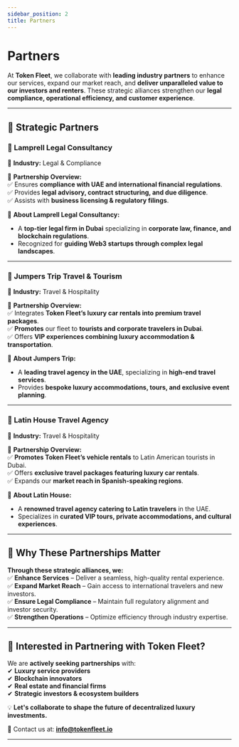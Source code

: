 ```yaml
---
sidebar_position: 2
title: Partners
---
```


# Partners  

At **Token Fleet**, we collaborate with **leading industry partners** to enhance our services, expand our market reach, and **deliver unparalleled value to our investors and renters**. These strategic alliances strengthen our **legal compliance, operational efficiency, and customer experience**.  

---

## **🤝 Strategic Partners**  

### **🔹 Lamprell Legal Consultancy**  
📍 **Industry:** Legal & Compliance  

📌 **Partnership Overview:**  
✅ Ensures **compliance with UAE and international financial regulations**.  
✅ Provides **legal advisory, contract structuring, and due diligence**.  
✅ Assists with **business licensing & regulatory filings**.  

📌 **About Lamprell Legal Consultancy:**  
- A **top-tier legal firm in Dubai** specializing in **corporate law, finance, and blockchain regulations**.  
- Recognized for **guiding Web3 startups through complex legal landscapes**.  

---

### **🔹 Jumpers Trip Travel & Tourism**  
📍 **Industry:** Travel & Hospitality  

📌 **Partnership Overview:**  
✅ Integrates **Token Fleet’s luxury car rentals into premium travel packages**.  
✅ **Promotes** our fleet to **tourists and corporate travelers in Dubai**.  
✅ Offers **VIP experiences combining luxury accommodation & transportation**.  

📌 **About Jumpers Trip:**  
- A **leading travel agency in the UAE**, specializing in **high-end travel services**.  
- Provides **bespoke luxury accommodations, tours, and exclusive event planning**.  

---

### **🔹 Latin House Travel Agency**  
📍 **Industry:** Travel & Hospitality  

📌 **Partnership Overview:**  
✅ **Promotes Token Fleet’s vehicle rentals** to Latin American tourists in Dubai.  
✅ Offers **exclusive travel packages featuring luxury car rentals**.  
✅ Expands our **market reach in Spanish-speaking regions**.  

📌 **About Latin House:**  
- A **renowned travel agency catering to Latin travelers** in the UAE.  
- Specializes in **curated VIP tours, private accommodations, and cultural experiences**.  

---

## **🚀 Why These Partnerships Matter**  

**Through these strategic alliances, we:**  
✅ **Enhance Services** – Deliver a seamless, high-quality rental experience.  
✅ **Expand Market Reach** – Gain access to international travelers and new investors.  
✅ **Ensure Legal Compliance** – Maintain full regulatory alignment and investor security.  
✅ **Strengthen Operations** – Optimize efficiency through industry expertise.  

---

## **📩 Interested in Partnering with Token Fleet?**  

We are **actively seeking partnerships** with:  
✔ **Luxury service providers**  
✔ **Blockchain innovators**  
✔ **Real estate and financial firms**  
✔ **Strategic investors & ecosystem builders**  

💡 **Let's collaborate to shape the future of decentralized luxury investments.**  

📧 Contact us at: **[info@tokenfleet.io](mailto:info@tokenfleet.io)**  

---
